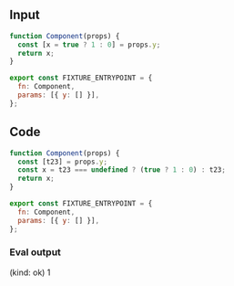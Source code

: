 
## Input

```javascript
function Component(props) {
  const [x = true ? 1 : 0] = props.y;
  return x;
}

export const FIXTURE_ENTRYPOINT = {
  fn: Component,
  params: [{ y: [] }],
};

```

## Code

```javascript
function Component(props) {
  const [t23] = props.y;
  const x = t23 === undefined ? (true ? 1 : 0) : t23;
  return x;
}

export const FIXTURE_ENTRYPOINT = {
  fn: Component,
  params: [{ y: [] }],
};

```
      
### Eval output
(kind: ok) 1